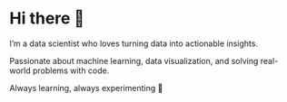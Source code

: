 # Hi there 👋

I’m a data scientist who loves turning data into actionable insights. 

Passionate about machine learning, data visualization, and solving real-world problems with code. 

Always learning, always experimenting 🚀



<!--
**elekzordd/elekzordd** is a ✨ _special_ ✨ repository because its `README.md` (this file) appears on your GitHub profile.

Here are some ideas to get you started:

- 🔭 I’m currently working on ...
- 🌱 I’m currently learning ...
- 👯 I’m looking to collaborate on ...
- 🤔 I’m looking for help with ...
- 💬 Ask me about ...
- 📫 How to reach me: ...
- 😄 Pronouns: ...
- ⚡ Fun fact: ...
-->
